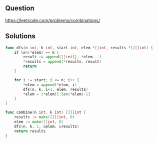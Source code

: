 ## Question

https://leetcode.com/problems/combinations/

## Solutions

```go
func dfs(n int, k int, start int, elem *[]int, results *[][]int) {
	if len(*elem) == k {
		result := append([]int{}, *elem...)
		*results = append(*results, result)
		return
	}

	for i := start; i <= n; i++ {
		*elem = append(*elem, i)
		dfs(n, k, i+1, elem, results)
		*elem = (*elem)[:len(*elem)-1]
	}
}

func combine(n int, k int) [][]int {
	results := make([][]int, 0)
	elem := make([]int, 0)
	dfs(n, k, 1, &elem, &results)
	return results
}
```
